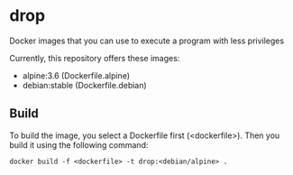 drop
===
Docker images that you can use to execute a program with less
privileges

Currently, this repository offers these images:

* alpine:3.6 (Dockerfile.alpine)
* debian:stable (Dockerfile.debian)

## Build
To build the image, you select a Dockerfile first (\<dockerfile\>).
Then you build it using the following command:

```docker build -f <dockerfile> -t drop:<debian/alpine> .```
